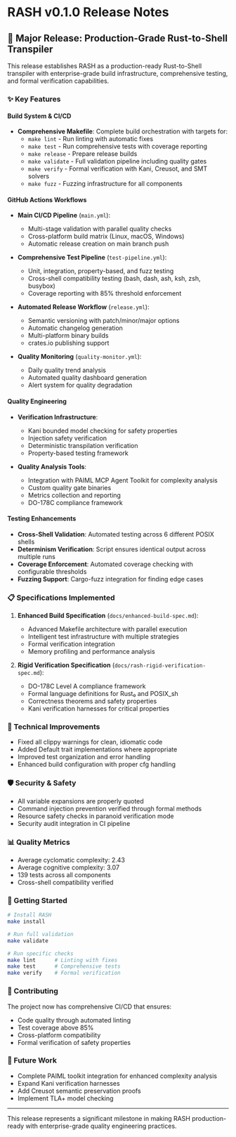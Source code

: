 # RASH v0.1.0 Release Notes

## 🚀 Major Release: Production-Grade Rust-to-Shell Transpiler

This release establishes RASH as a production-ready Rust-to-Shell transpiler with enterprise-grade build infrastructure, comprehensive testing, and formal verification capabilities.

### ✨ Key Features

#### Build System & CI/CD
- **Comprehensive Makefile**: Complete build orchestration with targets for:
  - `make lint` - Run linting with automatic fixes
  - `make test` - Run comprehensive tests with coverage reporting
  - `make release` - Prepare release builds
  - `make validate` - Full validation pipeline including quality gates
  - `make verify` - Formal verification with Kani, Creusot, and SMT solvers
  - `make fuzz` - Fuzzing infrastructure for all components

#### GitHub Actions Workflows
- **Main CI/CD Pipeline** (`main.yml`):
  - Multi-stage validation with parallel quality checks
  - Cross-platform build matrix (Linux, macOS, Windows)
  - Automatic release creation on main branch push
  
- **Comprehensive Test Pipeline** (`test-pipeline.yml`):
  - Unit, integration, property-based, and fuzz testing
  - Cross-shell compatibility testing (bash, dash, ash, ksh, zsh, busybox)
  - Coverage reporting with 85% threshold enforcement

- **Automated Release Workflow** (`release.yml`):
  - Semantic versioning with patch/minor/major options
  - Automatic changelog generation
  - Multi-platform binary builds
  - crates.io publishing support

- **Quality Monitoring** (`quality-monitor.yml`):
  - Daily quality trend analysis
  - Automated quality dashboard generation
  - Alert system for quality degradation

#### Quality Engineering
- **Verification Infrastructure**:
  - Kani bounded model checking for safety properties
  - Injection safety verification
  - Deterministic transpilation verification
  - Property-based testing framework

- **Quality Analysis Tools**:
  - Integration with PAIML MCP Agent Toolkit for complexity analysis
  - Custom quality gate binaries
  - Metrics collection and reporting
  - DO-178C compliance framework

#### Testing Enhancements
- **Cross-Shell Validation**: Automated testing across 6 different POSIX shells
- **Determinism Verification**: Script ensures identical output across multiple runs
- **Coverage Enforcement**: Automated coverage checking with configurable thresholds
- **Fuzzing Support**: Cargo-fuzz integration for finding edge cases

### 📋 Specifications Implemented

1. **Enhanced Build Specification** (`docs/enhanced-build-spec.md`):
   - Advanced Makefile architecture with parallel execution
   - Intelligent test infrastructure with multiple strategies
   - Formal verification integration
   - Memory profiling and performance analysis

2. **Rigid Verification Specification** (`docs/rash-rigid-verification-spec.md`):
   - DO-178C Level A compliance framework
   - Formal language definitions for Rust₀ and POSIX_sh
   - Correctness theorems and safety properties
   - Kani verification harnesses for critical properties

### 🔧 Technical Improvements

- Fixed all clippy warnings for clean, idiomatic code
- Added Default trait implementations where appropriate
- Improved test organization and error handling
- Enhanced build configuration with proper cfg handling

### 🛡️ Security & Safety

- All variable expansions are properly quoted
- Command injection prevention verified through formal methods
- Resource safety checks in paranoid verification mode
- Security audit integration in CI pipeline

### 📊 Quality Metrics

- Average cyclomatic complexity: 2.43
- Average cognitive complexity: 3.07
- 139 tests across all components
- Cross-shell compatibility verified

### 🚀 Getting Started

```bash
# Install RASH
make install

# Run full validation
make validate

# Run specific checks
make lint      # Linting with fixes
make test      # Comprehensive tests
make verify    # Formal verification
```

### 🤝 Contributing

The project now has comprehensive CI/CD that ensures:
- Code quality through automated linting
- Test coverage above 85%
- Cross-platform compatibility
- Formal verification of safety properties

### 🔮 Future Work

- Complete PAIML toolkit integration for enhanced complexity analysis
- Expand Kani verification harnesses
- Add Creusot semantic preservation proofs
- Implement TLA+ model checking

---

This release represents a significant milestone in making RASH production-ready with enterprise-grade quality engineering practices.